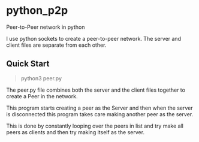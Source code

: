 # python_p2p
Peer-to-Peer network in python

I use python sockets to create a peer-to-peer network. The server and client files are separate from each other.

## Quick Start 
> python3 peer.py


The peer.py file combines both the server and the client files together to create a Peer in the network. 

This program starts creating a peer as the Server and then when the server is disconnected this program takes care making another peer as the server.

This is done by constantly looping over the peers in list and try make all peers as clients and then try making itself as the server.

